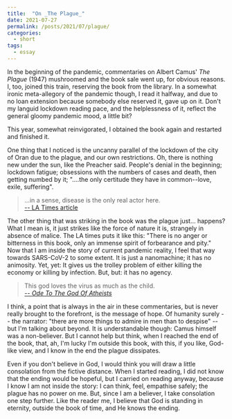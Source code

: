 ```yaml
---
title:  "On _The Plague_"
date: 2021-07-27
permalink: /posts/2021/07/plague/
categories: 
  - short
tags:
  - essay 
---
```

  
In the beginning of the pandemic, commentaries on Albert Camus' _The Plague_ (1947) mushroomed and the book sale went up, for obvious reasons. I, too, joined this train, reserving the book from the library. In a somewhat ironic meta-allegory of the pandemic though, I read it halfway, and due to no loan extension because somebody else reserved it, gave up on it. Don't my languid lockdown reading pace, and the helplessness of it, reflect the general gloomy pandemic mood, a little bit?

This year, somewhat reinvigorated, I obtained the book again and restarted and finished it. 

One thing that I noticed is the uncanny parallel of the lockdown of the city of Oran due to the plague, and our own restrictions. Oh, there is nothing new under the sun, like the Preacher said. People's denial in the beginning; lockdown fatigue; obsessions with the numbers of cases and death, then getting numbed by it; "....the only certitude they have in common--love, exile, suffering".
  
>...in a sense, disease is the only real actor here.<br>
[-- LA Times article](https://www.latimes.com/entertainment-arts/books/story/2020-03-23/reading-camu-the-plague-amid-coronavirus)

The other thing that was striking in the book was the plague just... happens? What I mean is, it just strikes like the force of nature it is, strangely in absence of malice. The LA times puts it like this: "There is no anger or bitterness in this book, only an immense spirit of forbearance and pity." Now that I am inside the story of current pandemic reality, I feel that way towards SARS-CoV-2 to some extent. It is just a nanomachine; it has no animosity. Yet, yet: It gives us the trolley problem of either killing the economy or killing by infection. But, but: it has no agency.

>This god loves the virus as much as the child.<br>
[-- _Ode To The God Of Atheists_](https://www.thesunmagazine.org/issues/400/ode-to-the-god-of-atheists)

I think, a point that is always in the air in these commentaries, but is never really brought to the forefront, is the message of hope. Of humanity surely -- the narrator: "there are more things to admire in men than to despise" -- but I'm talking about beyond. It is understandable though: Camus himself was a non-believer. But I cannot help but think, when I reached the end of the book, that, ah, I'm lucky I'm outside this book, with this, if you like, God-like view, and I know in the end the plague dissipates. 

Even if you don't believe in God, I would think you will draw a little consolation from the fictive distance. When I started reading, I did not know that the ending would be hopeful, but I carried on reading anyway, because I know I am not inside the story: I can think, feel, empathise safely; the plague has no power on me. But, since I am a believer, I take consolation one step further. Like the reader me, I believe that God is standing in eternity, outside the book of time, and He knows the ending.  

